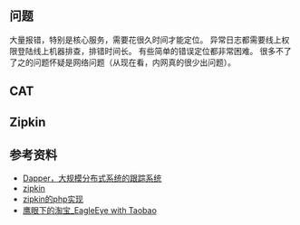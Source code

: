 
## 问题
大量报错，特别是核心服务，需要花很久时间才能定位。
异常日志都需要线上权限登陆线上机器排查，排错时间长。
有些简单的错误定位都非常困难。
很多不了了之的问题怀疑是网络问题（从现在看，内网真的很少出问题）。

## CAT

## Zipkin


## 参考资料
* [Dapper，大规模分布式系统的跟踪系统](https://bigbully.github.io/Dapper-translation/)
* [zipkin](https://zipkin.io/)
* [zipkin的php实现](https://github.com/liubole/ztracker.git)
* [鹰眼下的淘宝_EagleEye with Taobao](https://www.slideshare.net/terryice/eagleeye-with-taobaojavaone)